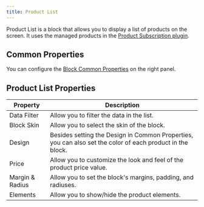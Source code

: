 ```yaml
---
title: Product List
---
```


Product List is a block that allows you to display a list of products on the screen. It uses the managed products in the [Product Subscription plugin](../PLUGINS/product-subscription).

## Common Properties

You can configure the [Block Common Properties](overview#block-common-properties) on the right panel.

## Product List Properties

| Property | Description |
| -------- | ----------- |
| Data Filter | Allow you to filter the data in the list. |
| Block Skin | Allow you to select the skin of the block. |
| Design | Besides setting the Design in Common Properties, you can also set the color of each product in the block. |
| Price | Allow you to customize the look and feel of the product price value. |
| Margin & Radius | Allow you to set the block's margins, padding, and radiuses. |
| Elements | Allow you to show/hide the product elements. |
